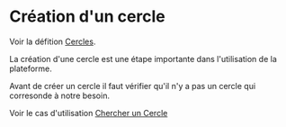 
# Création d'un cercle 

Voir la défition [Cercles](../../concept/cercle.md).


La création d'une cercle est une étape importante dans l'utilisation de la plateforme.

Avant de créer un cercle il faut vérifier qu'il n'y a pas un cercle qui corresonde à notre besoin.

Voir le cas d'utilisation [Chercher un Cercle](searchcercle.md)

